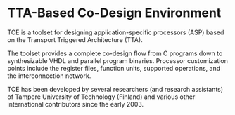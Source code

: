 # TTA-Based Co-Design Environment

TCE is a toolset for designing application-specific processors (ASP)
based on the Transport Triggered Architecture (TTA).

The toolset provides a complete co-design flow from C programs
down to synthesizable VHDL and parallel program binaries. Processor
customization points include the register files, function units,
supported operations, and the interconnection network.

TCE has been developed by several researchers (and research assistants) of
Tampere University of Technology (Finland) and various other international
contributors since the early 2003.
